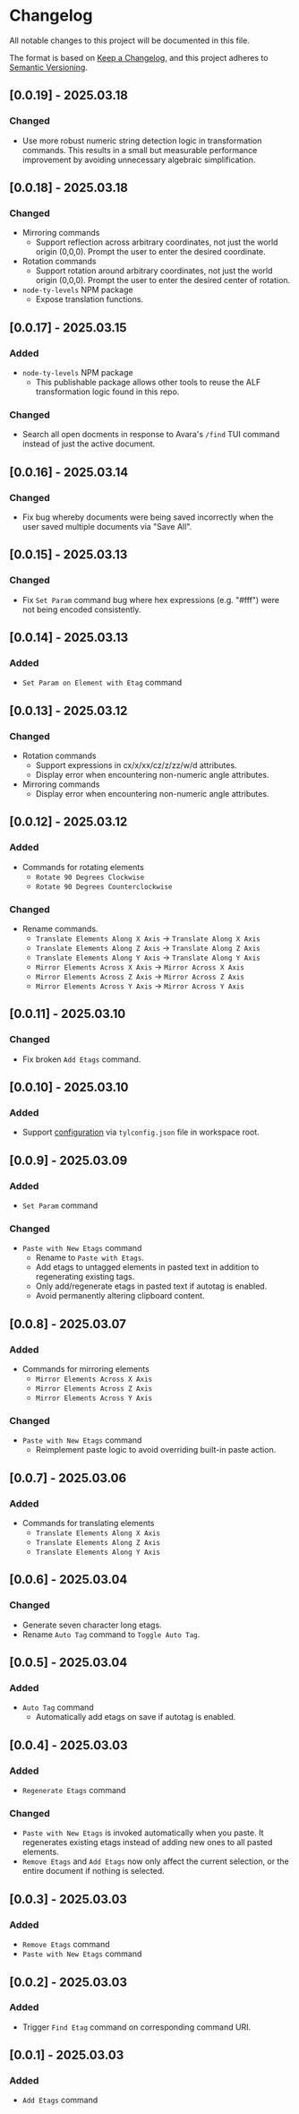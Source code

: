 # Changelog

All notable changes to this project will be documented in this file.

The format is based on [Keep a Changelog](https://keepachangelog.com/en/1.1.0/),
and this project adheres to [Semantic Versioning](https://semver.org/spec/v2.0.0.html).

## [0.0.19] - 2025.03.18

### Changed

- Use more robust numeric string detection logic in transformation commands. This results in a small but measurable performance improvement by avoiding unnecessary algebraic simplification.

## [0.0.18] - 2025.03.18

### Changed

- Mirroring commands
    - Support reflection across arbitrary coordinates, not just the world origin (0,0,0). Prompt the user to enter the desired coordinate.
- Rotation commands
    - Support rotation around arbitrary coordinates, not just the world origin (0,0,0). Prompt the user to enter the desired center of rotation.
- `node-ty-levels` NPM package
    - Expose translation functions.

## [0.0.17] - 2025.03.15

### Added

- `node-ty-levels` NPM package
    - This publishable package allows other tools to reuse the ALF transformation logic found in this repo.

### Changed

- Search all open docments in response to Avara's `/find` TUI command instead of just the active document.

## [0.0.16] - 2025.03.14

### Changed

- Fix bug whereby documents were being saved incorrectly when the user saved multiple documents via "Save All".

## [0.0.15] - 2025.03.13

### Changed

- Fix `Set Param` command bug where hex expressions (e.g. "#fff") were not being encoded consistently.

## [0.0.14] - 2025.03.13

### Added

- `Set Param on Element with Etag` command

## [0.0.13] - 2025.03.12

### Changed

- Rotation commands
    - Support expressions in cx/x/xx/cz/z/zz/w/d attributes.
    - Display error when encountering non-numeric angle attributes.
- Mirroring commands
    - Display error when encountering non-numeric angle attributes.

## [0.0.12] - 2025.03.12

### Added

- Commands for rotating elements
    - `Rotate 90 Degrees Clockwise`
    - `Rotate 90 Degrees Counterclockwise`

### Changed

- Rename commands.
    - `Translate Elements Along X Axis` -> `Translate Along X Axis`
    - `Translate Elements Along Z Axis` -> `Translate Along Z Axis`
    - `Translate Elements Along Y Axis` -> `Translate Along Y Axis`
    - `Mirror Elements Across X Axis` -> `Mirror Across X Axis`
    - `Mirror Elements Across Z Axis` -> `Mirror Across Z Axis`
    - `Mirror Elements Across Y Axis` -> `Mirror Across Y Axis`

## [0.0.11] - 2025.03.10

### Changed

- Fix broken `Add Etags` command.

## [0.0.10] - 2025.03.10

### Added

- Support [configuration](./README.md#configuration) via `tylconfig.json` file in workspace root.

## [0.0.9] - 2025.03.09

### Added

- `Set Param` command

### Changed

- `Paste with New Etags` command
    - Rename to `Paste with Etags`.
    - Add etags to untagged elements in pasted text in addition to regenerating existing tags.
    - Only add/regenerate etags in pasted text if autotag is enabled.
    - Avoid permanently altering clipboard content.

## [0.0.8] - 2025.03.07

### Added

- Commands for mirroring elements
    - `Mirror Elements Across X Axis`
    - `Mirror Elements Across Z Axis`
    - `Mirror Elements Across Y Axis`

### Changed

- `Paste with New Etags` command
    - Reimplement paste logic to avoid overriding built-in paste action.

## [0.0.7] - 2025.03.06

### Added

- Commands for translating elements
    - `Translate Elements Along X Axis`
    - `Translate Elements Along Z Axis`
    - `Translate Elements Along Y Axis`

## [0.0.6] - 2025.03.04

### Changed

- Generate seven character long etags.
- Rename `Auto Tag` command to `Toggle Auto Tag`.

## [0.0.5] - 2025.03.04

### Added

- `Auto Tag` command
    - Automatically add etags on save if autotag is enabled. 

## [0.0.4] - 2025.03.03

### Added

- `Regenerate Etags` command

### Changed

- `Paste with New Etags` is invoked automatically when you paste. It regenerates existing etags instead of adding new ones to all pasted elements.
- `Remove Etags` and `Add Etags` now only affect the current selection, or the entire document if nothing is selected.

## [0.0.3] - 2025.03.03

### Added

- `Remove Etags` command
- `Paste with New Etags` command

## [0.0.2] - 2025.03.03

### Added

- Trigger `Find Etag` command on corresponding command URI.

## [0.0.1] - 2025.03.03

### Added

- `Add Etags` command
